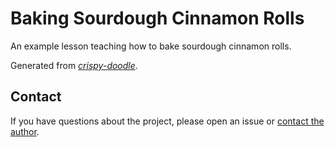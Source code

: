 # Baking Sourdough Cinnamon Rolls

An example lesson teaching how to bake sourdough cinnamon rolls.

Generated from [_crispy-doodle_](https://github.com/carpentries/crispy-doodle).

## Contact

If you have questions about the project, please open an issue or [contact the author](mailto:marco@email.com).
